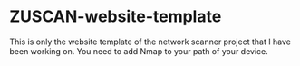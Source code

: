 # ZUSCAN-website-template
This is only the website template of the network scanner project that I have been working on. You need to add Nmap to your path of your device.
